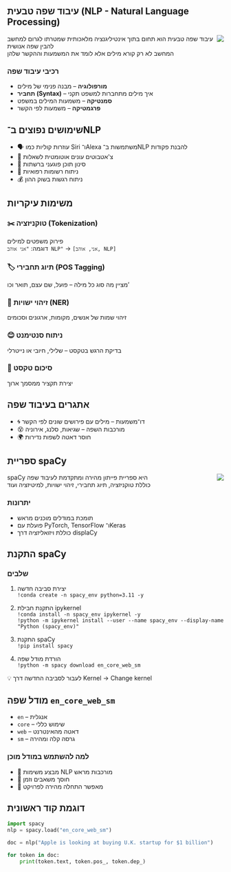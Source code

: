 ## עיבוד שפה טבעית (NLP - Natural Language Processing)

<img src="nlp1.jpg" align="right"/>

עיבוד שפה טבעית הוא תחום בתוך אינטיליגנציה מלאכותית שמטרתו לגרום למחשב להבין שפה אנושית  
המחשב לא רק קורא מילים אלא לומד את המשמעות וההקשר שלהן

### רכיבי עיבוד שפה

* **מורפולוגיה** – מבנה פנימי של מילים  
* **תחביר (Syntax)** – איך מילים מתחברות למשפט תקני  
* **סמנטיקה** – משמעות המילים במשפט  
* **פרגמטיקה** – משמעות לפי הקשר

## שימושים נפוצים ב־NLP

* 🗣️ עוזרות קוליות כמו Siri ו־Alexa משתמשות ב־NLP להבנת פקודות  
* 💬 צ'אטבוטים עונים אוטומטית לשאלות  
* 🚫 סינון תוכן פוגעני ברשתות  
* 🏥 ניתוח רשומות רפואיות  
* 💰 ניתוח רגשות בשוק ההון

## משימות עיקריות

### ✂️ טוקניזציה (Tokenization)

פירוק משפטים למילים  
דוגמה: `"אני אוהב NLP"` → `[אני, אוהב, NLP]`

### 🏷️ תיוג תחבירי (POS Tagging)

מציין מה סוג כל מילה – פועל, שם עצם, תואר וכו’

### 🧠 זיהוי ישויות (NER)

זיהוי שמות של אנשים, מקומות, ארגונים וסכומים

### 😊 ניתוח סנטימנט

בדיקת הרגש בטקסט – שלילי, חיובי או נייטרלי

### 📝 סיכום טקסט

יצירת תקציר ממסמך ארוך

## אתגרים בעיבוד שפה

* 🌀 דו־משמעות – מילים עם פירושים שונים לפי הקשר  
* 😵 מורכבות השפה – שגיאות, סלנג, אירוניה  
* 🌍 חוסר דאטה לשפות נדירות

## ספריית spaCy

<img src="nlp2.jpg" align="right"/>

spaCy היא ספריית פייתון מהירה ומתקדמת לעיבוד שפה  
כוללת טוקניזציה, תיוג תחבירי, זיהוי ישויות, למיטיזציה ועוד

### יתרונות

* תומכת במודלים מוכנים מראש  
* פועלת עם PyTorch, TensorFlow ו־Keras  
* כוללת ויזואליזציה דרך displaCy

## התקנת spaCy

### שלבים

1. יצירת סביבה חדשה  
`!conda create -n spacy_env python=3.11 -y`

2. התקנת חבילת ipykernel  
`!conda install -n spacy_env ipykernel -y`  
`!python -m ipykernel install --user --name spacy_env --display-name "Python (spacy_env)"`

3. התקנת spaCy  
`!pip install spacy`

4. הורדת מודל שפה  
`!python -m spacy download en_core_web_sm`

💡 לעבור לסביבה החדשה דרך Kernel → Change kernel

## מודל שפה `en_core_web_sm`

* `en` – אנגלית  
* `core` – שימוש כללי  
* `web` – דאטה מהאינטרנט  
* `sm` – גרסה קלה ומהירה

### למה להשתמש במודל מוכן

* 🧠 מבצע משימות NLP מורכבות מראש  
* 💸 חוסך משאבים וזמן  
* 🚀 מאפשר התחלה מהירה לפרויקט

## דוגמת קוד ראשונית

```python
import spacy
nlp = spacy.load("en_core_web_sm")

doc = nlp("Apple is looking at buying U.K. startup for $1 billion")

for token in doc:
    print(token.text, token.pos_, token.dep_)

